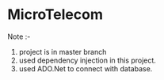 # MicroTelecom
Note :-
1) project is in master branch
2) used dependency injection in this project.
3) used ADO.Net to connect with database.
